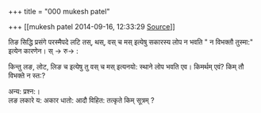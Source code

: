 +++
title = "000 mukesh patel"

+++
[[mukesh patel	2014-09-16, 12:33:29 [Source](https://groups.google.com/g/samskrita/c/7T5jPhbZEv8)]]



तिङ सिद्धि प्रसंगे परस्मैपदे लटि तस्, थस्, वस् च मस् इत्येषु सकारस्य लोप न भवति " न विभक्तौ तुस्मा:" इत्येन कारणेन। स् -> रु-> :

किन्तु लङ, लोट, लिङ च इत्येषु तु वस् च मस् इत्यनयो: स्थाने लोप भवति एव। किमर्थम् एवं? किम् तौ विभक्ते न स्त:?

अन्य: प्रश्न:।  
लङ लकारे य: अकार धातो: आदौ विहित: तत्कृते किम् सूत्रम् ?

